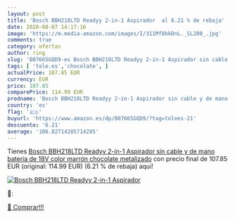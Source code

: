 ```yaml
---
layout: post
title: 'Bosch BBH218LTD Readyy 2-in-1 Aspirador  al 6.21 % de rebaja'
date: 2020-08-07 14:17:16
image: 'https://m.media-amazon.com/images/I/311Mf8bkDnL._SL200_.jpg'
comments: true
category: ofertas
author: ring
slug: 'B07665GQD9-es Bosch BBH218LTD Readyy 2-in-1 Aspirador sin cable y de...'
tags: [ 'tole.es','chocolate', ]
actualPrice: 107.85 EUR
currency: EUR
price: 107.85
comparePrice: 114.99 EUR
prodname: 'Bosch BBH218LTD Readyy 2-in-1 Aspirador sin cable y de mano  batería de 18V  color marrón chocolate metalizado'
country: 'es'
flag: '🇪🇸'
buyurl: 'https://www.amazon.es/dp/B07665GQD9/?tag=tolees-21'
descuento: '6.21'
average: '106.82714285714285'
---
```


Tienes [Bosch BBH218LTD Readyy 2-in-1 Aspirador sin cable y de mano  batería de 18V  color marrón chocolate metalizado](https://www.amazon.es/dp/B07665GQD9/?tag=tolees-21) con precio final de  107.85 EUR (original: 114.99 EUR) (6.21 %  de rebaja) aqui!

[![Bosch BBH218LTD Readyy 2-in-1 Aspirador ](https://m.media-amazon.com/images/I/311Mf8bkDnL._SL200_.jpg)](https://www.amazon.es/dp/B07665GQD9/?tag=tolees-21)

🔎:


[🛒 Comprar!!!](https://www.amazon.es/dp/B07665GQD9/?tag=tolees-21)
